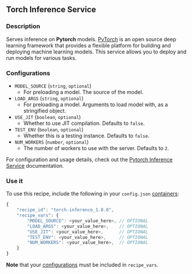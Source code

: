 ## Torch Inference Service

### Description

Serves inference on **Pytorch** models. [PyTorch](https://pytorch.org/) is an open source deep learning framework that provides a flexible platform for building and deploying machine learning models. This service allows you to deploy and run models for various tasks.

### Configurations

- `MODEL_SOURCE` (`string`, `optional`)
  - For preloading a model. The source of the model.
- `LOAD_ARGS` (`string`, `optional`)
  - For preloading a model. Arguments to load model with, as a stringified object.
- `USE_JIT` (`boolean`, `optional`)
  - Whether to use JIT compilation. Defaults to `false`.
- `TEST_ENV` (`boolean`, `optional`)
  - Whether this is a testing instance. Defaults to `false`.
- `NUM_WORKERS` (`number`, `optional`)
  - The number of workers to use with the server. Defaults to `2`.

For configuration and usage details, check out the [Pytorch Inference Service](https://infernet-services.docs.ritual.net/reference/torch_inference_service) documentation.

### Use it

To use this recipe, include the following in your `config.json` [containers](https://docs.ritual.net/infernet/node/configuration#containers-arraycontainer_spec):

```js
{
    "recipe_id": "torch-inference_1.0.0",
    "recipe_vars": {
        "MODEL_SOURCE": <your_value_here>, // OPTIONAL
        "LOAD_ARGS": <your_value_here>,    // OPTIONAL
        "USE_JIT": <your_value_here>,      // OPTIONAL
        "TEST_ENV": <your_value_here>,     // OPTIONAL
        "NUM_WORKERS": <your_value_here>,  // OPTIONAL
    }
}
```

**Note** that your [configurations](#configurations) must be included in `recipe_vars`.
